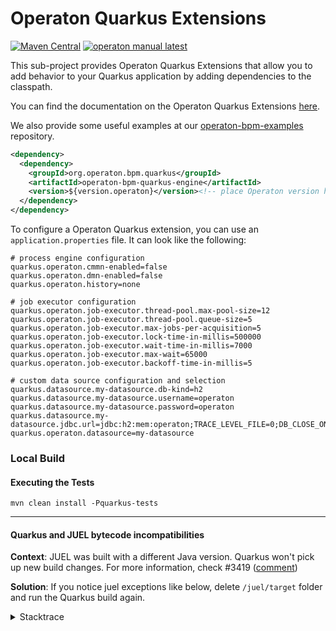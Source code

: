 # Operaton Quarkus Extensions

[![Maven Central](https://maven-badges.herokuapp.com/maven-central/org.operaton.bpm.quarkus/operaton-bpm-quarkus-engine/badge.svg)](https://maven-badges.herokuapp.com/maven-central/org.operaton.bpm.quarkus/operaton-bpm-quarkus-engine) [![operaton manual latest](https://img.shields.io/badge/manual-latest-brown.svg)](https://docs.operaton.org/manual/develop/user-guide/quarkus-integration/)

This sub-project provides Operaton Quarkus Extensions that allow you to add behavior to your Quarkus 
application by adding dependencies to the classpath.

You can find the documentation on the Operaton Quarkus Extensions 
[here](https://docs.operaton.org/manual/develop/user-guide/quarkus-integration/).

We also provide some useful examples at our 
[operaton-bpm-examples](https://github.com/camunda/camunda-bpm-examples/tree/master/quarkus-extension) repository.

```xml
<dependency>
  <dependency>
    <groupId>org.operaton.bpm.quarkus</groupId>
    <artifactId>operaton-bpm-quarkus-engine</artifactId>
    <version>${version.operaton}</version><!-- place Operaton version here -->
  </dependency>
</dependency>
```

To configure a Operaton Quarkus extension, you can use an `application.properties` file. It
can look like the following:

```properties
# process engine configuration
quarkus.operaton.cmmn-enabled=false
quarkus.operaton.dmn-enabled=false
quarkus.operaton.history=none

# job executor configuration
quarkus.operaton.job-executor.thread-pool.max-pool-size=12
quarkus.operaton.job-executor.thread-pool.queue-size=5
quarkus.operaton.job-executor.max-jobs-per-acquisition=5
quarkus.operaton.job-executor.lock-time-in-millis=500000
quarkus.operaton.job-executor.wait-time-in-millis=7000
quarkus.operaton.job-executor.max-wait=65000
quarkus.operaton.job-executor.backoff-time-in-millis=5

# custom data source configuration and selection
quarkus.datasource.my-datasource.db-kind=h2
quarkus.datasource.my-datasource.username=operaton
quarkus.datasource.my-datasource.password=operaton
quarkus.datasource.my-datasource.jdbc.url=jdbc:h2:mem:operaton;TRACE_LEVEL_FILE=0;DB_CLOSE_ON_EXIT=FALSE
quarkus.operaton.datasource=my-datasource
```

### Local Build

#### Executing the Tests
```mvn clean install -Pquarkus-tests```


---------
#### Quarkus and JUEL bytecode incompatibilities

**Context**: JUEL was built with a different Java version. Quarkus won't pick up new build changes. For more information, check #3419 ([comment](https://github.com/camunda/camunda-bpm-platform/issues/3419#issuecomment-1720916174))

**Solution**: If you notice juel exceptions like below, delete `/juel/target` folder and run the Quarkus build again.

<details>

<summary>Stacktrace</summary>

```java
Caused by: java.lang.VerifyError: Bad type on operand stack
Exception Details:
Location:
org/operaton/bpm/engine/impl/el/JuelExpressionManager.<init>(Ljava/util/Map;)V @28: putfield
Reason:
Type 'org/operaton/bpm/impl/juel/ExpressionFactoryImpl' (current frame, stack[1]) is not assignable to 'org/operaton/bpm/impl/juel/jakarta/el/ExpressionFactory'
Current Frame:
bci: @28
flags: { }
locals: { 'org/operaton/bpm/engine/impl/el/JuelExpressionManager', 'java/util/Map' }
stack: { 'org/operaton/bpm/engine/impl/el/JuelExpressionManager', 'org/operaton/bpm/impl/juel/ExpressionFactoryImpl' }
Bytecode:
0000000: 2ab7 0007 2abb 000c 59b7 000e b500 0f2a
0000010: 03b5 0013 2abb 0017 59b7 0019 b500 1a2a
0000020: 2bb5 001e b1```
</details>